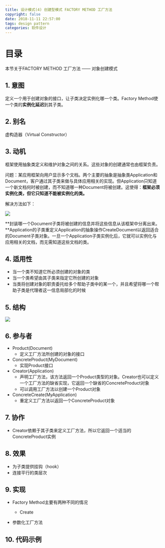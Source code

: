 ```yaml
---
title: 设计模式(4) 创建型模式 FACTORY METHOD 工厂方法
copyright: false
date: 2018-11-11 22:57:00
tags: design pattern
categories: 软件设计
---
```


# 目录

<!-- toc -->



本节关于FACTORY METHOD 工厂方法 —— 对象创建模式



## 1. 意图

定义一个用于创建对象的接口，让子类决定实例化哪一个类。Factory Method使一个类的**实例化延迟**到其子类。



## 2. 别名

虚构造器（Virtual Constructor）



## 3. 动机

框架使用抽象类定义和维护对象之间的关系。这些对象的创建通常也由框架负责。

问题：某应用框架向用户显示多个文档。两个主要的抽象是抽象类Application和Document，客户通过其子类来做与具体应用相关的实现。但Application只知道一个新文档何时被创建，而不知道哪一种Document将被创建。这使得：**框架必须实例化类，但它只知道不能被实例化的类。**

解决方法如下：

![](https://songzi-blog-pic.oss-cn-hangzhou.aliyuncs.com/FactoryMethod_1.png)

**封装哪一个Document子类将被创建的信息并将这些信息从该框架中分离出来。**Application的子类重定义Application的抽象操作CreateDocument以返回适合的Document子类对象。一旦一个Application子类实例化后，它就可以实例化与应用相关的文档，而无需知道这些文档的类。



## 4. 适用性

- 当一个类不知道它所必须创建的对象的类
- 当一个类希望由其子类来指定它所创建的对象
- 当类将创建对象的职责委托给多个帮助子类中的某一个，并且希望将哪一个帮助子类是代理者这一信息局部化的时候



## 5. 结构

![](https://songzi-blog-pic.oss-cn-hangzhou.aliyuncs.com/FactoryMethod_2.png)



## 6. 参与者

- Product(Document)
  - 定义工厂方法所创建的对象的接口
- ConcreteProduct(MyDocument)
  - 实现Product接口
- Creator(Application)
  - 声明工厂方法，该方法返回一个Product类型的对象。Creator也可以定义一个工厂方法的缺省实现，它返回一个缺省的ConcreteProduct对象
  - 可以调用工厂方法以创建一个Product对象
- ConcreteCreate(MyApplication)
  - 重定义工厂方法以返回一个ConcreteProduct对象



## 7. 协作

- Creator依赖于其子类来定义工厂方法，所以它返回一个适当的ConcreteProduct实例



## 8. 效果

- 为子类提供挂钩（hook）
- 连接平行的类层次



## 9.  实现

- Factory Method主要有两种不同的情况

  - Create


- 参数化工厂方法



## 10. 代码示例

